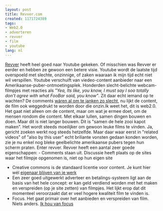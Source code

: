 ```yaml
---
layout: post
title: Revver.com
created: 1171724389
tags:
- Web2.0
- adverteren
- revver
- film
- youtube
lang: nl
---
```

[Revver](http://revver.com) heeft heel goed naar Youtube gekeken. Of misschien was Revver er eerder en hebben ze gewoon een betere visie. Youtube wordt de laatste tijd overspoeld met slechte, onzinnige, of zaken waaraan ik mijn tijd echt niet wil verspillen. Youtube verschuift van viedeo-content aanbieder naar een Amerikaanse-puber-ontmoetingsplek. Honderden slecht-belichte webcam-filmpjes met reacties als _"Yea, Its like, you know, I must say I soo totally don't agree with what FooBar said, you know"_. Zit daar echt iemand op te wachten? De comments [wáren al om te janken zo slecht](http://xkcd.com/c202.html), nu lijkt de content, de film ook weggedrukt te worden door die onzin.Ik weet het, dit is web2.0. Het gaat niet alleen om de content, maar om wat je ermee doet, om de mensen rondom die content. Met elkaar lullen, samen dingen bouwen en doen. Maar dit is niet langer bouwen. Dit is "samen de hele zooi kapot maken". Het wordt steeds moeilijker om gewoon leuke films te vinden. Ja, gericht zoeken werkt nog steeds hetzelfde. Maar daar waar eerst in "related videos" of "also by this user" echt briliante vonsten gedaan konden worden, zie je nu enkel nog bleke geelbelichte amerikaanse pubers tegen hun scherm praten. Enter revver. Revver heeft een aantal zeer goede eigenschappen:  - Comments staan uit. Discussie heeft plaats op de sites waar het filmpje opgenomen is, niet op hun eigen site
 - Creative commons is de standaard licentie voor content. Je kunt hier wél [eigenaar blijven van je werk](http://marcoraaphorst.nl/2006/11/23/revvercom/)
 - Een zeer goed uitgewerkt adverteer en betalings-systeem ligt aan de basis van het hele concept: er kan geld verdiend worden met het maken en verspreiden (op je site zetten) van filmpjes. Het lijkt erop dat dit momenteel veroorzaakt dat er veel hogere kwaliteit film te vinden is.
 - Focus. Het gaat primair over het aanbieden en verspreiden van film. Niets anders. [Ik hou van focus](http://bler.webschuur.com/wat_vinden_wij_over_watvindenwijover_nl)
